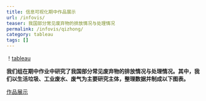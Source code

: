 ```yaml
---
title: 信息可视化期中作品展示
url: /infovis/
teaser: 我国部分常见废弃物的排放情况与处理情况
permalink: /infovis/qizhong/
category: tableau
tags: []
---
```


！[tableau]("http://image.135editor.com/files/users/150/1501074/201801/Hpp2jV5j_4ZBW.png")

**我们组在期中作业中研究了我国部分常见废弃物的排放情况与处理情况。其中，我们以生活垃圾、工业废水、废气为主要研究主体，整理数据并制成以下图表。**

  [作品展示](https://yejiejie.github.io/the-middle-project/index.html)
